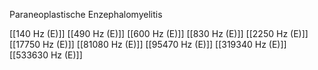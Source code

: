 Paraneoplastische Enzephalomyelitis

[[140 Hz (E)]]
[[490 Hz (E)]]
[[600 Hz (E)]]
[[830 Hz (E)]]
[[2250 Hz (E)]]
[[17750 Hz (E)]]
[[81080 Hz (E)]]
[[95470 Hz (E)]]
[[319340 Hz (E)]]
[[533630 Hz (E)]]